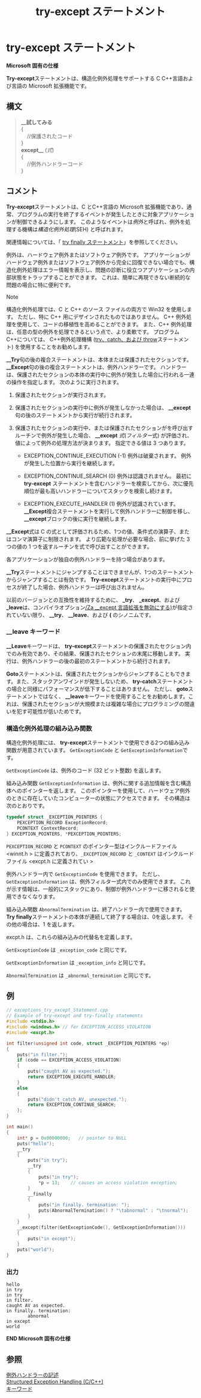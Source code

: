 ﻿---
title: try-except ステートメント
ms.date: 10/09/2018
f1_keywords:
- _abnormal_termination_cpp
- _exception_code_cpp
- EXCEPTION_CONTINUE_SEARCH
- _exception_info
- __except
- _except
- EXCEPTION_CONTINUE_EXECUTION
- _exception_code
- __except_cpp
- _exception_info_cpp
- EXCEPTION_EXECUTE_HANDLER
- _abnormal_termination
helpviewer_keywords:
- __try keyword [C++]
- EXCEPTION_CONTINUE_EXECUTION macro
- EXCEPTION_CONTINUE_SEARCH macro
- EXCEPTION_EXECUTE_HANDLER macro
- GetExceptionCode function
- try-catch keyword [C++], try-except keyword [C++]
- _exception_code keyword [C++]
- try-except keyword [C++]
- _exception_info keyword [C++]
- _abnormal_termination keyword [C++]
ms.assetid: 30d60071-ea49-4bfb-a8e6-7a420de66381
ms.openlocfilehash: af378f510f11e1fe7d08619b5f33efe92a13d7be
ms.sourcegitcommit: 654aecaeb5d3e3fe6bc926bafd6d5ace0d20a80e
ms.translationtype: MT
ms.contentlocale: ja-JP
ms.lasthandoff: 11/20/2019
ms.locfileid: "74245169"
---
# <a name="try-except-statement"></a>try-except ステートメント

**Microsoft 固有の仕様**

**Try-except**ステートメントは、構造化例外処理をサポートする C C++言語および言語の Microsoft 拡張機能です。

## <a name="syntax"></a>構文

> **\_\_試してみる**<br/>
> {<br/>
> &nbsp;&nbsp;&nbsp;&nbsp;//保護されたコード<br/>
> }<br/>
> **except\_\_** (*式*)<br/>
> {<br/>
> &nbsp;&nbsp;&nbsp;&nbsp;//例外ハンドラーコード<br/>
> }

## <a name="remarks"></a>コメント

**Try-except**ステートメントは、C とC++言語の Microsoft 拡張機能であり、通常、プログラムの実行を終了するイベントが発生したときに対象アプリケーションが制御できるようにします。 このようなイベントは*例外*と呼ばれ、例外を処理する機構は*構造化例外処理*(SEH) と呼ばれます。

関連情報については、「 [try finally ステートメント](../cpp/try-finally-statement.md)」を参照してください。

例外は、ハードウェア例外またはソフトウェア例外です。 アプリケーションがハードウェア例外またはソフトウェア例外から完全に回復できない場合でも、構造化例外処理はエラー情報を表示し、問題の診断に役立つアプリケーションの内部状態をトラップすることができます。 これは、簡単に再現できない断続的な問題の場合に特に便利です。

> [!NOTE]
> 構造化例外処理では、C と C++ のソース ファイルの両方で Win32 を使用します。 ただし、特に C++ 用にデザインされたものではありません。 C++ 例外処理を使用して、コードの移植性を高めることができます。 また、C++ 例外処理は、任意の型の例外を処理できるという点で、より柔軟です。 プログラムC++については、 C++例外処理機構 ([try、catch、および throw](../cpp/try-throw-and-catch-statements-cpp.md)ステートメント) を使用することをお勧めします。

**__Try**句の後の複合ステートメントは、本体または保護されたセクションです。 **__Except**句の後の複合ステートメントは、例外ハンドラーです。 ハンドラーは、保護されたセクションの本体の実行中に例外が発生した場合に行われる一連の操作を指定します。 次のように実行されます。

1. 保護されたセクションが実行されます。

1. 保護されたセクションの実行中に例外が発生しなかった場合は、 **__except**句の後のステートメントから実行が続行されます。

1. 保護されたセクションの実行中、または保護されたセクションがを呼び出すルーチンで例外が発生した場合、 **__except** *式*(*フィルター*式) が評価され、値によって例外の処理方法が決まります。 指定できる値は 3 つあります。

   - EXCEPTION_CONTINUE_EXECUTION (-1) 例外は破棄されます。 例外が発生した位置から実行を継続します。

   - EXCEPTION_CONTINUE_SEARCH (0) 例外は認識されません。 最初に **try-except** ステートメントを含むハンドラーを検索してから、次に優先順位が最も高いハンドラーについてスタックを検索し続けます。

   - EXCEPTION_EXECUTE_HANDLER (1) 例外が認識されています。 **__Except**複合ステートメントを実行して例外ハンドラーに制御を移し、 **__except**ブロックの後に実行を継続します。

**__Except**式は C の式として評価されるため、1つの値、条件式の演算子、またはコンマ演算子に制限されます。 より広範な処理が必要な場合、前に挙げた 3 つの値の 1 つを返すルーチンを式で呼び出すことができます。

各アプリケーションが独自の例外ハンドラーを持つ場合があります。

**__Try**ステートメントにジャンプすることはできませんが、1つのステートメントからジャンプすることは有効です。 **Try-except**ステートメントの実行中にプロセスが終了した場合、例外ハンドラーは呼び出されません。

以前のバージョンとの互換性を維持するために、 **_try**、 **_except**、および **_leave**は、コンパイラオプション[/Za __except 言語拡張を無効にする)](../build/reference/za-ze-disable-language-extensions.md)が指定されていない限り、 **__try**、 **__leave**、および **\(** のシノニムです。

### <a name="the-__leave-keyword"></a>__leave キーワード

**__Leave**キーワードは、 **try-except**ステートメントの保護されたセクション内でのみ有効であり、その結果、保護されたセクションの末尾に移動します。 実行は、例外ハンドラーの後の最初のステートメントから続行されます。

**Goto**ステートメントは、保護されたセクションからジャンプすることもできます。また、スタックアンワインドが発生しないため、 **try-catch**ステートメントの場合と同様にパフォーマンスが低下することはありません。 ただし、 **goto**ステートメントではなく、 **__leave**キーワードを使用することをお勧めします。これは、保護されたセクションが大規模または複雑な場合にプログラミングの間違いを犯す可能性が低いためです。

### <a name="structured-exception-handling-intrinsic-functions"></a>構造化例外処理の組み込み関数

構造化例外処理には、 **try-except**ステートメントで使用できる2つの組み込み関数が用意されています。 `GetExceptionCode` と `GetExceptionInformation`です。

`GetExceptionCode` は、例外のコード (32 ビット整数) を返します。

組み込み関数 `GetExceptionInformation` は、例外に関する追加情報を含む構造体へのポインターを返します。 このポインターを使用して、ハードウェア例外のときに存在していたコンピューターの状態にアクセスできます。 その構造は次のとおりです。

```cpp
typedef struct _EXCEPTION_POINTERS {
    PEXCEPTION_RECORD ExceptionRecord;
    PCONTEXT ContextRecord;
} EXCEPTION_POINTERS, *PEXCEPTION_POINTERS;
```

`PEXCEPTION_RECORD` と `PCONTEXT` のポインター型はインクルードファイル \<winnt.h > に定義されており、`_EXCEPTION_RECORD` と `_CONTEXT` はインクルードファイル \<excpt.h に定義されてい >

例外ハンドラー内で `GetExceptionCode` を使用できます。 ただし、`GetExceptionInformation` は、例外フィルター式内でのみ使用できます。 これが示す情報は、一般的にスタックにあり、制御が例外ハンドラーに移されると使用できなくなります。

組み込み関数 `AbnormalTermination` は、終了ハンドラー内で使用できます。 **Try finally**ステートメントの本体が連続して終了する場合は、0を返します。 その他の場合は、1 を返します。

excpt.h は、これらの組み込みの代替名を定義します。

`GetExceptionCode` は `_exception_code` と同じです。

`GetExceptionInformation` は `_exception_info` と同じです。

`AbnormalTermination` は `_abnormal_termination` と同じです。

## <a name="example"></a>例

```cpp
// exceptions_try_except_Statement.cpp
// Example of try-except and try-finally statements
#include <stdio.h>
#include <windows.h> // for EXCEPTION_ACCESS_VIOLATION
#include <excpt.h>

int filter(unsigned int code, struct _EXCEPTION_POINTERS *ep)
{
    puts("in filter.");
    if (code == EXCEPTION_ACCESS_VIOLATION)
    {
        puts("caught AV as expected.");
        return EXCEPTION_EXECUTE_HANDLER;
    }
    else
    {
        puts("didn't catch AV, unexpected.");
        return EXCEPTION_CONTINUE_SEARCH;
    };
}

int main()
{
    int* p = 0x00000000;   // pointer to NULL
    puts("hello");
    __try
    {
        puts("in try");
        __try
        {
            puts("in try");
            *p = 13;    // causes an access violation exception;
        }
        __finally
        {
            puts("in finally. termination: ");
            puts(AbnormalTermination() ? "\tabnormal" : "\tnormal");
        }
    }
    __except(filter(GetExceptionCode(), GetExceptionInformation()))
    {
        puts("in except");
    }
    puts("world");
}
```

### <a name="output"></a>出力

```Output
hello
in try
in try
in filter.
caught AV as expected.
in finally. termination:
        abnormal
in except
world
```

**END Microsoft 固有の仕様**

## <a name="see-also"></a>参照

[例外ハンドラーの記述](../cpp/writing-an-exception-handler.md)<br/>
[Structured Exception Handling (C/C++)](../cpp/structured-exception-handling-c-cpp.md)<br/>
[キーワード](../cpp/keywords-cpp.md)

